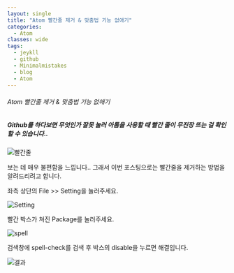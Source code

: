 ```yaml
---
layout: single
title: "Atom 빨간줄 제거 & 맞춤법 기능 없애기"
categories:
  - Atom
classes: wide
tags:
  - jeykll
  - github
  - Minimalmistakes
  - blog
  - Atom
---
```


###### Atom 빨간줄 제거 & 맞춤법 기능 없애기

##### Github를 하다보면 무엇인가 잘못 눌러 아톰을 사용할 때 빨간 줄이 무진장 뜨는 걸 확인할 수 있습니다..

![빨간줄](https://user-images.githubusercontent.com/61397479/82591128-ceebf480-9bd9-11ea-82c4-bbfef44f6e16.PNG)

보는 데 매우 불편함을 느낍니다.. 그래서 이번 포스팅으로는 빨간줄을 제거하는 방법을 알려드리려고 합니다.


좌측 상단의 File >> Setting을 눌러주세요.

![Setting](https://user-images.githubusercontent.com/61397479/82591264-0b1f5500-9bda-11ea-9fab-f6ab47fda884.PNG)  

빨간 박스가 쳐진 Package를 눌러주세요.

![spell](https://user-images.githubusercontent.com/61397479/82591385-3ace5d00-9bda-11ea-8525-daff6648b2b0.png)  

검색창에  spell-check를 검색 후 박스의 disable을 누르면 해결입니다.

![결과](https://user-images.githubusercontent.com/61397479/82591464-5c2f4900-9bda-11ea-968d-b1c1fbcbabd6.PNG)
